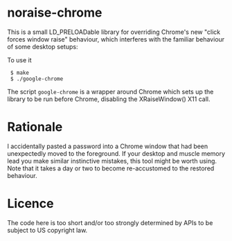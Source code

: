 noraise-chrome
==============

This is a small LD_PRELOADable library for overriding Chrome's new
"click forces window raise" behaviour, which interferes with the familiar
behaviour of some desktop setups:

To use it

     $ make
     $ ./google-chrome

The script `google-chrome` is a wrapper around Chrome which sets up the
library to be run before Chrome, disabling the XRaiseWindow() X11 call.

Rationale
=========

I accidentally pasted a password into a Chrome window that had been
unexpectedly moved to the foreground. If your desktop and muscle memory
lead you make similar instinctive mistakes, this tool might be worth using.
Note that it takes a day or two to become re-accustomed to the restored
behaviour.

Licence
=======

The code here is too short and/or too strongly determined by APIs to be
subject to US copyright law. 

